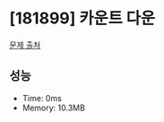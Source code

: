# [181899] 카운트 다운

[문제 출처](https://school.programmers.co.kr/learn/courses/30/lessons/181899)

## 성능

- Time: 0ms
- Memory: 10.3MB